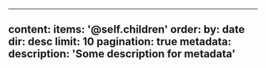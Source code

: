 ---
 content:
     items: '@self.children'
     order:
         by: date
         dir: desc
     limit: 10
     pagination: true
 metadata:
   description: 'Some description for metadata'
 ---